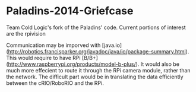 Paladins-2014-Griefcase
=======================

Team Cold Logic's fork of the Paladins' code. Current portions of interest are the rpivision

Communication may be imporved with [java.io] (http://robotics.francisparker.org/javadoc/java/io/package-summary.html). This would require to have RPi [B/B+] (http://www.raspberrypi.org/products/model-b-plus/). It would also be much more effecient to route it through the RPi camera module, rather than the network. The difficult part would be in translating the data efficiently between the cRIO/RoboRIO and the RPi.
